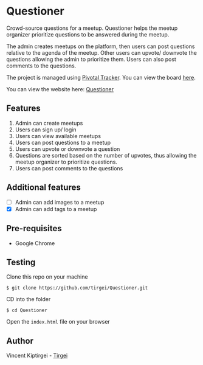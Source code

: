 
# Questioner

Crowd-source questions for a meetup. Questioner helps the meetup organizer prioritize questions to be answered during the meetup.

The admin creates meetups on the platform, then users can post questions relative to the agenda of the meetup. Other users can upvote/ downvote the questions allowing the admin to prioritize them. Users can also post comments to the questions.

The project is managed using [Pivotal Tracker](https://www.pivotaltracker.com). You can view the board [here](https://www.pivotaltracker.com/n/projects/2235446).

You can view the website here: [Questioner](https://tirgei.github.io/Questioner/UI)

## Features

1. Admin can create meetups
2. Users can sign up/ login
3. Users can view available meetups
4. Users can post questions to a meetup
5. Users can upvote or downvote a question
6. Questions are sorted based on the number of upvotes, thus allowing the meetup organizer to prioritize questions.
7. Users can post comments to the questions

## Additional features

- [ ] Admin can add images to a meetup
- [X] Admin can add tags to a meetup

## Pre-requisites

- Google Chrome

## Testing

Clone this repo on your machine

`$ git clone https://github.com/tirgei/Questioner.git`

CD into the folder

`$ cd Questioner`

Open the `index.html` file on your browser

## Author

Vincent Kiptirgei - [Tirgei](https://tirgei.github.io)